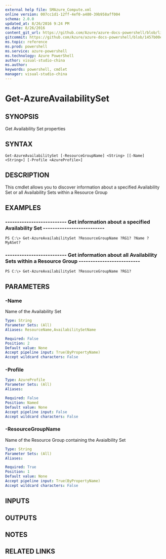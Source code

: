 ```yaml
---
external help file: SMAzure_Compute.xml
online version: 007cc1d1-12ff-4ef0-a480-39b958aff004
schema: 2.0.0
updated_at: 8/26/2016 9:24 PM
ms.date: 8/26/2016
content_git_url: https://github.com/Azure/azure-docs-powershell/blob/live/azureps-cmdlets-docs/Service%20Management/Compute%20Cmdlets/v1.0/Get-AzureAvailabilitySet.md
gitcommit: https://github.com/Azure/azure-docs-powershell/blob/1457b00e4be43f52e047ac6fd4ed87f3565c5548/azureps-cmdlets-docs/Service%20Management/Compute%20Cmdlets/v1.0/Get-AzureAvailabilitySet.md
ms.topic: reference
ms.prod: powershell
ms.service: azure-powershell
ms.technology: Azure PowerShell
author: visual-studio-china
ms.author: 
keywords: powershell, cmdlet
manager: visual-studio-china
---
```


# Get-AzureAvailabilitySet
## SYNOPSIS
Get Availability Set properties

## SYNTAX

```
Get-AzureAvailabilitySet [-ResourceGroupName] <String> [[-Name] <String>] [-Profile <AzureProfile>]
```

## DESCRIPTION
This cmdlet allows you to discover information about a specified Availability Set or all Availability Sets within a Resource Group

## EXAMPLES

### --------------------------  Get information about a specified Availability Set  --------------------------
```
PS C:\> Get-AzureAvailabilitySet ?ResourceGroupName ?RG1? ?Name ?MyASet?
```

### --------------------------  Get information about all Availability Sets within a Resource Group  --------------------------
```
PS C:\> Get-AzureAvailabilitySet ?ResourceGroupName ?RG1?
```

## PARAMETERS

### -Name
Name of the Availability Set

```yaml
Type: String
Parameter Sets: (All)
Aliases: ResourceName,AvailabilitySetName

Required: False
Position: 2
Default value: None
Accept pipeline input: True(ByPropertyName)
Accept wildcard characters: False
```

### -Profile
```yaml
Type: AzureProfile
Parameter Sets: (All)
Aliases: 

Required: False
Position: Named
Default value: None
Accept pipeline input: False
Accept wildcard characters: False
```

### -ResourceGroupName
Name of the Resource Group containing the Avaialbility Set

```yaml
Type: String
Parameter Sets: (All)
Aliases: 

Required: True
Position: 1
Default value: None
Accept pipeline input: True(ByPropertyName)
Accept wildcard characters: False
```

## INPUTS

## OUTPUTS

## NOTES

## RELATED LINKS

